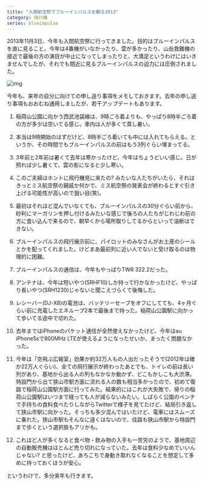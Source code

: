 ```yaml
---
title: "入間航空祭でブルーインパルスを観る2013"
category: 飛行機
series: blueimpulse
---
```


2013年11月3日、今年も入間航空祭に行ってきました。目的はブルーインパルスを直に見ること。今年は4番機がいなかったり、雲が多かったり、山岳救難機の接近で最後の方の演目が中止になってしまったりと、大満足というわけにはいきませんでしたが、それでも間近に見るブルーインパルスの迫力には圧倒されました。

![img](img/20131103-001.jpg)

今年も、来年の自分に向けての申し送り事項をメモしておきます。去年の申し送り事項もおおむね通用しましたが、若干アップデートもあります。

1. 稲荷山公園に向かう西武池袋線は、9時ごろ着よりも、やっぱり8時半ごろ着の方が多少は空いてる感じ。車内は人が多くて蒸し暑い。

1. 本当は9時開始のはずだけど、8時半ごろ着いても中には入れてもらえる。というか、その時間でもブルーインパルスの前はもう3列ぐらい埋まってる。

1. 3年前と2年前は暑くて去年は寒かったけど、今年はちょうどいい感じ。日が照れば少し暑くて、雲の影になると少し寒い。

1. このご夫婦はホントに飛行機見に来たの? みたいな人たちがいたら、それはきっとミス航空祭の親戚か何かで、ミス航空祭の発表会が終わるとすぐ引き上げる可能性が高いので狙い目(笑)。

1. 最初はそれほど混んでいなくても、ブルーインパルスの30分ぐらい前から、砂利にマーガリンを押し付けるみたいな感じで後ろの人たちがじわじわ前の方に食い込んで来るので、朝早くから場所取りしてるからといって油断はできない。

1. ブルーインパルスの飛行展示前に、パイロットのみなさんがお土産のシールとかを配ってくれました。けどまあ最前列に近い人でないと受け取るのは物理的に困難。

1. ブルーインパルスの通信は、今年もやっぱりTWR 322.2だった。

1. アンテナは、今年は短いやつ(SRHF10)しか持って行かなかったけど、やっぱり長いやつ(SRH1230)じゃないと聞こえづらくて後悔した。

1. レシーバー(DJ-X8)の電池は、バッテリーセーブをオフにしてても、4ヶ月ぐらい前に充電したエネループ2本で最後まで持った。稲荷山公園駅に向かって歩いてる途中で切れた。

1. 去年まではiPhoneのパケット通信が全然使えなかったけど、今年はau iPhone5sで800MHz LTEが使えるようになったせいか、まったく問題なかった。

1. 今年は「空飛ぶ広報室」効果か約32万人もの人出だったそうで(2012年は確か22万人ぐらい)、全ての飛行展示が終わったあとでも、トイレの前は長い列があり、基地から出る人の列もなかなか動かず、どこもかしこも大渋滞。特設門から出て狭山市駅方面に流れる人の数も相当多かったので、初めて復路で稲荷山公園駅方面に行ってみた。結果的にはこれが大失敗で、帰りの稲荷山公園駅はいつまで経っても人が減らないみたい。しばらく公園のベンチで手持ちの食料食べたりしながらTwitterで様子を見てたけど、結局引き返して狭山市駅に向かった。そっちも多少混んではいたけど、電車にはスムーズに乗れた。狭山市駅もそんなに遠くはないので、往路も狭山市駅から特設門まで歩くという選択肢もアリかも。

1. これほど人が多くなると食べ物・飲み物の入手も一苦労のようで、基地周辺の自動販売機はほとんど売り切れになっていた。去年は食料少なめでいいんじゃない? と思ったけど、あちこちで身動き取れなくなることを想定して多めに持っておくほうが安心。

というわけで、多分来年も行きます。

